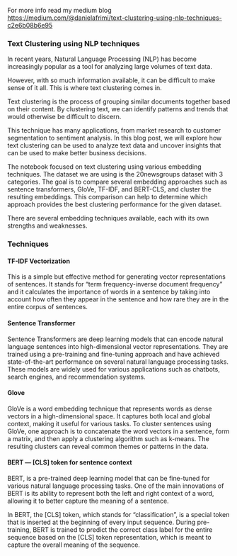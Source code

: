 
For more info read my medium blog https://medium.com/@danielafrimi/text-clustering-using-nlp-techniques-c2e6b08b6e95

### Text Clustering using NLP techniques <br>
In recent years, Natural Language Processing (NLP) has become increasingly popular as a tool for analyzing large volumes of text data.

However, with so much information available, it can be difficult to make sense of it all. This is where text clustering comes in.

Text clustering is the process of grouping similar documents together based on their content. By clustering text, 
we can identify patterns and trends that would otherwise be difficult to discern.

This technique has many applications, from market research to customer segmentation to sentiment analysis. In this blog post, 
we will explore how text clustering can be used to analyze text data and uncover insights that can be used to make better business decisions.


The notebook focused on text clustering using various embedding techniques. The dataset we are using is the 20newsgroups dataset with 3 categories. 
The goal is to compare several embedding approaches such as sentence transformers, GloVe, TF-IDF, and BERT-CLS, and cluster the resulting embeddings. 
This comparison can help to determine which approach provides the best clustering performance for the given dataset.

There are several embedding techniques available, each with its own strengths and weaknesses.

### Techniques

#### TF-IDF Vectorization
This is a simple but effective method for generating vector representations of sentences. 
It stands for “term frequency-inverse document frequency” and it calculates the importance of words in a sentence by taking 
into account how often they appear in the sentence and how rare they are in the entire corpus of sentences.

#### Sentence Transformer
Sentence Transformers are deep learning models that can encode natural language sentences into high-dimensional vector representations. They are trained using a pre-training and fine-tuning approach and have achieved state-of-the-art performance on several natural language processing tasks. These models are widely used for various applications such as chatbots, search engines, and recommendation systems.

#### Glove
GloVe is a word embedding technique that represents words as dense vectors in a high-dimensional space. 
It captures both local and global context, making it useful for various tasks. To cluster sentences using GloVe, one approach is to concatenate the word vectors in a sentence, form a matrix, and then apply a clustering algorithm such as k-means. The resulting clusters can reveal common themes or patterns in the data.

#### BERT — [CLS] token for sentence context
BERT, is a pre-trained deep learning model that can be fine-tuned for various natural language processing tasks. One of the main innovations of BERT is its ability to represent both the left and right context of a word, 
allowing it to better capture the meaning of a sentence.

In BERT, the [CLS] token, which stands for “classification”, is a special token that is inserted at the beginning of every input sequence. During pre-training, BERT is trained to predict the correct class label for the entire sequence based on the [CLS] token representation,
which is meant to capture the overall meaning of the sequence.





